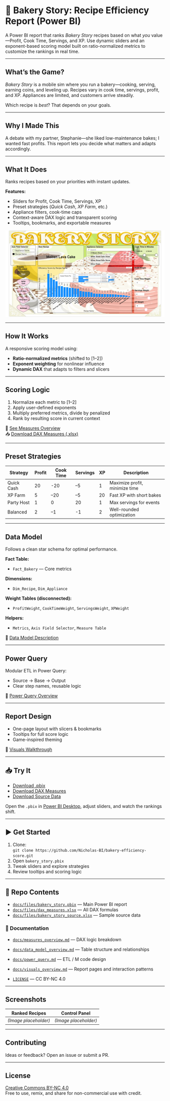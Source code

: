 # 🍰 Bakery Story: Recipe Efficiency Report (Power BI)

A Power BI report that ranks *Bakery Story* recipes based on what *you* value—Profit, Cook Time, Servings, and XP. Use dynamic sliders and an exponent-based scoring model built on ratio-normalized metrics to customize the rankings in real time.

---

## What’s the Game?

*Bakery Story* is a mobile sim where you run a bakery—cooking, serving, earning coins, and leveling up. Recipes vary in cook time, servings, profit, and XP. Appliances are limited, and customers arrive steadily.

Which recipe is *best*? That depends on your goals.

---

## Why I Made This

A debate with my partner, Stephanie—she liked low-maintenance bakes; I wanted fast profits. This report lets you decide what matters and adapts accordingly.

---

## What It Does

Ranks recipes based on your priorities with instant updates.

**Features:**
- Sliders for Profit, Cook Time, Servings, XP  
- Preset strategies (*Quick Cash*, *XP Farm*, etc.)  
- Appliance filters, cook-time caps  
- Context-aware DAX logic and transparent scoring  
- Tooltips, bookmarks, and exportable measures

![Bakery Story Screenshot](./docs/images/bakery_story.png)

---

## How It Works

A responsive scoring model using:

- **Ratio-normalized metrics** (shifted to [1–2])  
- **Exponent weighting** for nonlinear influence  
- **Dynamic DAX** that adapts to filters and slicers

---

## Scoring Logic

1. Normalize each metric to [1–2]  
2. Apply user-defined exponents  
3. Multiply preferred metrics, divide by penalized  
4. Rank by resulting score in current context

📄 [See Measures Overview](./docs/measures_overview.md)  
📥 [Download DAX Measures (.xlsx)](https://raw.githubusercontent.com/Nicholas-BI/bakery-efficiency-score/main/docs/dax_measures.xlsx)

---

## Preset Strategies

| Strategy     | Profit | Cook Time | Servings | XP | Description                    |
|--------------|--------|-----------|----------|----|--------------------------------|
| Quick Cash   | 20     | -20       | –5       | 1  | Maximize profit, minimize time |
| XP Farm      | 5      | –20       | –5       | 20 | Fast XP with short bakes       |
| Party Host   | 1      |   0       | 20       | 1  | Max servings for events        |
| Balanced     | 2      | –1        | -1       | 2  | Well-rounded optimization      |

---

## Data Model

Follows a clean star schema for optimal performance.

**Fact Table:**  
- `Fact_Bakery` — Core metrics

**Dimensions:**  
- `Dim_Recipe`, `Dim_Appliance`

**Weight Tables (disconnected):**  
- `ProfitWeight`, `CookTimeWeight`, `ServingsWeight`, `XPWeight`

**Helpers:**  
- `Metrics`, `Axis Field Selector`, `Measure Table`

📄 [Data Model Description](./docs/data_model_description.md)

---

## Power Query

Modular ETL in Power Query:

- Source → Base → Output  
- Clear step names, reusable logic

📄 [Power Query Overview](./docs/power_query.md)

---

## Report Design

- One-page layout with slicers & bookmarks  
- Tooltips for full score logic  
- Game-inspired theming

📄 [Visuals Walkthrough](./docs/visuals_description.md)

---

## 📥 Try It

- [Download .pbix](https://raw.githubusercontent.com/Nicholas-BI/bakery-efficiency-score/main/docs/bakery_story.pbix)  
- [Download DAX Measures](https://raw.githubusercontent.com/Nicholas-BI/bakery-efficiency-score/main/docs/dax_measures.xlsx)  
- [Download Source Data](https://raw.githubusercontent.com/Nicholas-BI/bakery-efficiency-score/main/docs/bakery_story_source.xlsx)

Open the `.pbix` in [Power BI Desktop](https://powerbi.microsoft.com/desktop), adjust sliders, and watch the rankings shift.

---

## ▶️ Get Started

1. Clone:  
   `git clone https://github.com/Nicholas-BI/bakery-efficiency-score.git`  
2. Open `bakery_story.pbix`  
3. Tweak sliders and explore strategies  
4. Review tooltips and scoring logic

---

## 📁 Repo Contents

- [`docs/files/bakery_story.pbix`](./docs/files/bakery_story.pbix) — Main Power BI report  
- [`docs/files/dax_measures.xlsx`](./docs/files/dax_measures.xlsx) — All DAX formulas  
- [`docs/files/bakery_story_source.xlsx`](./docs/files/bakery_story_source.xlsx) — Sample source data  

### 📄 Documentation
- [`docs/measures_overview.md`](./docs/measures_overview.md) — DAX logic breakdown  
- [`docs/data_model_overview.md`](./docs/data_model_overview.md) — Table structure and relationships  
- [`docs/power_query.md`](./docs/power_query.md) — ETL / M code design  
- [`docs/visuals_overview.md`](./docs/visuals_overview.md) — Report pages and interaction patterns  

- [`LICENSE`](./LICENSE) — CC BY-NC 4.0


---

## Screenshots

| Ranked Recipes | Control Panel |
|----------------|----------------|
| *(Image placeholder)* | *(Image placeholder)* |

---

## Contributing

Ideas or feedback? Open an issue or submit a PR.

---

## License

[Creative Commons BY-NC 4.0](./LICENSE)  
Free to use, remix, and share for non-commercial use with credit.
